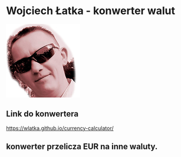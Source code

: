 # Wojciech Łatka - konwerter walut

![Moje zdjęcie](images/small.jpg)

## Link do konwertera

https://wlatka.github.io/currency-calculator/

## konwerter przelicza EUR na inne waluty.
